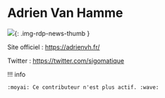 # Adrien Van Hamme

![](https://cdn.geotribu.fr/img/internal/contributeurs/avha.jpg){: .img-rdp-news-thumb }

Site officiel : <https://adrienvh.fr/>

Twitter : <https://twitter.com/sigomatique>

!!! info

    :moyai: Ce contributeur n'est plus actif. :wave:
